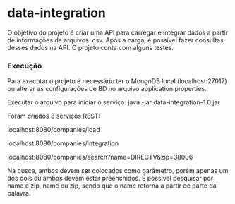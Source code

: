 # data-integration

O objetivo do projeto é criar uma API para carregar e integrar dados a partir de informações  de arquivos .csv.
Após a carga, é possível fazer consultas desses dados na API.
O projeto conta com alguns testes.

### Execução
Para executar o projeto é necessário ter o MongoDB local (localhost:27017) ou alterar as configurações de BD no arquivo application.properties.

Executar o arquivo para iniciar o serviço:
java -jar data-integration-1.0.jar 

Foram criados 3 serviços REST:

localhost:8080/companies/load

localhost:8080/companies/integration

localhost:8080/companies/search?name=DIRECTV&zip=38006

Na busca, ambos devem ser colocados como parâmetro, porém apenas um dos dois ou ambos devem estar preenchidos. É possível pesquisar por name e zip, name ou zip, sendo que o name retorna a partir de parte da palavra.

